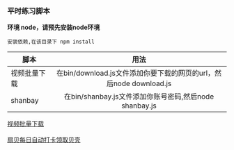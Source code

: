### 平时练习脚本

**环境 node，请预先安装node环境**
```
安装依赖,在该目录下 npm install
```

| 脚本   |      用法      |
|----------|:-------------:|
| 视频批量下载 |  在bin/download.js文件添加你要下载的网页的url，然后node download.js |
| shanbay |   在bin/shanbay.js文件添加你账号密码,然后node shanbay.js   | 



[视频批量下载](bin/download.js)
<br>
<br>
[扇贝每日自动打卡领取贝壳](bin/shanbay.js)